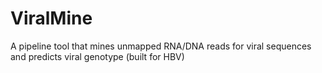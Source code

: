 # ViralMine
A pipeline tool that mines unmapped RNA/DNA reads for viral sequences and predicts viral genotype (built for HBV)

